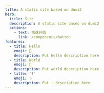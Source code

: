 ```yaml
---
title: A static site based on dumi2
hero:
  title: Site
  description: A static site based on dumi2
  actions:
    - text: 快速开始
      link: /components/button
features:
  - title: Hello
    emoji: 🚀
    description: Put hello description here
  - title: World
    emoji: 🎨
    description: Put world description here
  - title: '!'
    emoji: ✨
    description: Put ! description here
---
```

